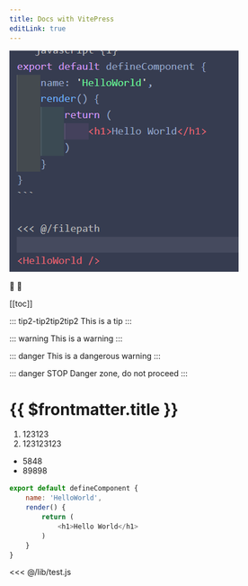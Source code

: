 ```yaml
---
title: Docs with VitePress
editLink: true
---
```


![An image](./lib/a1.png)

:tada: :100:

[[toc]]

::: tip2-tip2tip2tip2
This is a tip
:::

::: warning
This is a warning
:::

::: danger
This is a dangerous warning
:::

::: danger STOP
Danger zone, do not proceed
:::

# {{ $frontmatter.title }}

1. 123123
2. 123123123

- 5848
- 89898

<script setup>
import HelloWorld from './components/HelloWorld.vue'
</script>

```javascript {1}
export default defineComponent {
    name: 'HelloWorld',
    render() {
        return (
            <h1>Hello World</h1>
        )
    }
}
```

<<< @/lib/test.js

<HelloWorld />